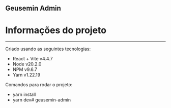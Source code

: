 ## Geusemin Admin
# Informações do projeto
---

Criado usando as seguintes tecnologias:

- React + Vite v4.4.7
- Node v20.2.0
- NPM v9.6.7
- Yarn v1.22.19

Comandos para rodar o projeto:

- yarn install
- yarn dev# geusemin-admin
